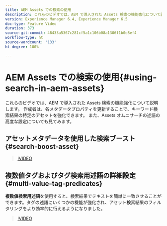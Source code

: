 ```yaml
---
title: AEM Assets での検索の使用
description: これらのビデオでは、AEM で導入された Assets 検索の機能強化について説明します。 作成者は、各メタデータプロパティを更新することで、キーワード検索結果の特定のアセットを強化できます。 また、Assets オムニサーチの述語の高度な設定についても見てみます。
version: Experience Manager 6.4, Experience Manager 6.5
doc-type: Feature Video
duration: 373
source-git-commit: 48433a5367c281cf5a1c106b08a1306f1b0e8ef4
workflow-type: ht
source-wordcount: '133'
ht-degree: 100%

---
```



# AEM Assets での検索の使用{#using-search-in-aem-assets}

これらのビデオでは、AEM で導入された Assets 検索の機能強化について説明します。 作成者は、各メタデータプロパティを更新することで、キーワード検索結果の特定のアセットを強化できます。 また、Assets オムニサーチの述語の高度な設定についても見てみます。

## アセットメタデータを使用した検索ブースト {#search-boost-asset}

>[!VIDEO](https://video.tv.adobe.com/v/3410338?quality=12&learn=on&captions=jpn)

## 複数値タグおよびタグ検索用述語の詳細設定 {#multi-value-tag-predicates}

**複数値検索用述語**&#x200B;を使用すると、検索結果でテキストを簡単に一致させることができます。タグの述語にいくつかの機能が強化され、アセット検索結果のフィルタリングをより効率的に行えるようになりました。

>[!VIDEO](https://video.tv.adobe.com/v/39503?quality=12&learn=on&captions=jpn)
